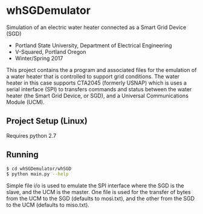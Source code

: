 # whSGDemulator
Simulation of an electric water heater connected as a Smart Grid Device (SGD)

* Portland State University, Department of Electrical Engineering
* V-Squared, Portland Oregon
* Winter/Spring 2017

This project contains the a program and associated files for the emulation of a water heater that is controlled to support grid conditions.  The water heater in this case supports CTA2045 (formerly USNAP) which is uses a serial interface (SPI) to transfers commands and status between the water heater (the Smart Grid Device, or SGD), and a Universal Communications Module (UCM).  

## Project Setup (Linux)

Requires python 2.7


## Running
```bash
$ cd whSGDemulator/whSGD
$ python main.py --help
```
Simple file i/o is used to emulate the SPI interface where the SGD is the slave, and the UCM is the master.  One file is used for the transfer of bytes from the UCM to the SGD (defaults to mosi.txt), and the other from the SGD to the UCM (defaults to miso.txt).




